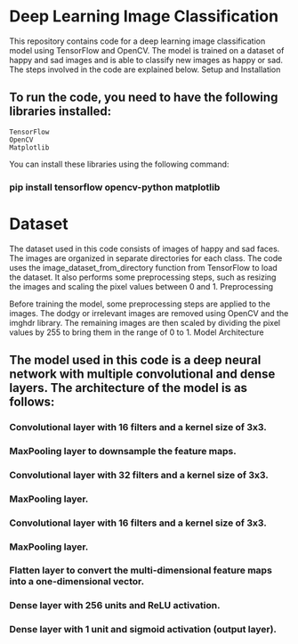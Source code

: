 # Deep Learning Image Classification

This repository contains code for a deep learning image classification model using TensorFlow and OpenCV. The model is trained on a dataset of happy and sad images and is able to classify new images as happy or sad. The steps involved in the code are explained below.
Setup and Installation

## To run the code, you need to have the following libraries installed:

    TensorFlow
    OpenCV
    Matplotlib

You can install these libraries using the following command:

### pip install tensorflow opencv-python matplotlib

# Dataset

The dataset used in this code consists of images of happy and sad faces. The images are organized in separate directories for each class. The code uses the image_dataset_from_directory function from TensorFlow to load the dataset. It also performs some preprocessing steps, such as resizing the images and scaling the pixel values between 0 and 1.
Preprocessing

Before training the model, some preprocessing steps are applied to the images. The dodgy or irrelevant images are removed using OpenCV and the imghdr library. The remaining images are then scaled by dividing the pixel values by 255 to bring them in the range of 0 to 1.
Model Architecture

## The model used in this code is a deep neural network with multiple convolutional and dense layers. The architecture of the model is as follows:

###    Convolutional layer with 16 filters and a kernel size of 3x3.
###    MaxPooling layer to downsample the feature maps.
###    Convolutional layer with 32 filters and a kernel size of 3x3.
###    MaxPooling layer.
###    Convolutional layer with 16 filters and a kernel size of 3x3.
###    MaxPooling layer.
###    Flatten layer to convert the multi-dimensional feature maps into a one-dimensional vector.
###    Dense layer with 256 units and ReLU activation.
###    Dense layer with 1 unit and sigmoid activation (output layer).
